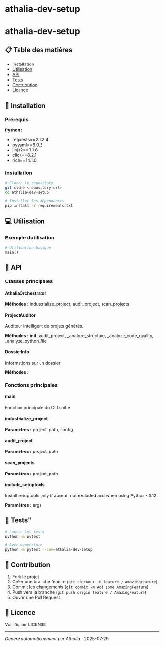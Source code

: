 # athalia-dev-setup

# athalia-dev-setup

## 📋 Table des matières

- [Installation](#installation)
- [Utilisation](#utilisation)
- [API](#api)
- [Tests](#tests)
- [Contribution](#contribution)
- [Licence](#licence)

## 🚀 Installation

### Prérequis
**Python :**
- requests==2.32.4
- pyyaml==6.0.2
- jinja2==3.1.6
- click==8.2.1
- rich==14.1.0

### Installation

```bash
# Cloner le repository
git clone <repository-url>
cd athalia-dev-setup

# Installer les dépendances
pip install -r requirements.txt
```

## 💻 Utilisation
### Exemple dutilisation

```python
# Utilisation basique
main()
```

## 🔧 API
### Classes principales

#### AthaliaOrchestrator

**Méthodes :** industrialize_project, audit_project, scan_projects

#### ProjectAuditor

Auditeur intelligent de projets générés.

**Méthodes :** __init__, audit_project, _analyze_structure, _analyze_code_quality, _analyze_python_file

#### DossierInfo

Informations sur un dossier

**Méthodes :** 

### Fonctions principales

#### main

Fonction principale du CLI unifié

#### industrialize_project

**Paramètres :** project_path, config

#### audit_project

**Paramètres :** project_path

#### scan_projects

**Paramètres :** project_path

#### include_setuptools

Install setuptools only if absent, not excluded and when using Python <3.12.

**Paramètres :** args

## 🧪 Tests"

```bash
# Lancer les tests
python -m pytest

# Avec couverture
python -m pytest --cov=athalia-dev-setup
```

## 🤝 Contribution

1. Fork le projet
2. Créer une branche feature (`git checkout -b feature / AmazingFeature`)
3. Commit les changements (`git commit -m Add some AmazingFeature`)
4. Push vers la branche (`git push origin feature / AmazingFeature`)
5. Ouvrir une Pull Request

## 📄 Licence

Voir fichier LICENSE

---
*Généré automatiquement par Athalia* - 2025-07-29
